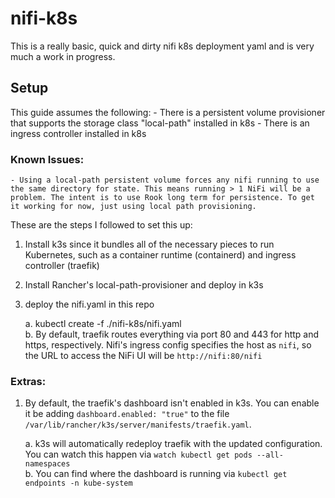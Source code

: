 # nifi-k8s
This is a really basic, quick and dirty nifi k8s deployment yaml and is very much a work in progress.

## Setup
This guide assumes the following:
    - There is a persistent volume provisioner that supports the storage class "local-path" installed in k8s
    - There is an ingress controller installed in k8s

### Known Issues:
    - Using a local-path persistent volume forces any nifi running to use the same directory for state. This means running > 1 NiFi will be a problem. The intent is to use Rook long term for persistence. To get it working for now, just using local path provisioning.

These are the steps I followed to set this up:

1. Install k3s since it bundles all of the necessary pieces to run Kubernetes, such as a container runtime (containerd) and ingress controller (traefik)
2. Install Rancher's local-path-provisioner and deploy in k3s
3. deploy the nifi.yaml in this repo

    a. kubectl create -f ./nifi-k8s/nifi.yaml  
    b. By default, traefik routes everything via port 80 and 443 for http and https, respectively. Nifi's ingress config specifies the host as `nifi`, so the URL to access the NiFi UI will be `http://nifi:80/nifi`


### Extras:
1. By default, the traefik's dashboard isn't enabled in k3s. You can enable it be adding `dashboard.enabled: "true"` to the file `/var/lib/rancher/k3s/server/manifests/traefik.yaml`. 

    a. k3s will automatically redeploy traefik with the updated configuration. You can watch this happen via `watch kubectl get pods --all-namespaces`  
    b. You can find where the dashboard is running via `kubectl get endpoints -n kube-system`